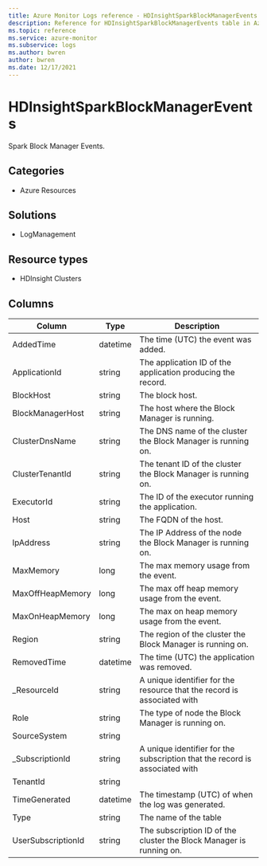 ```yaml
---
title: Azure Monitor Logs reference - HDInsightSparkBlockManagerEvents
description: Reference for HDInsightSparkBlockManagerEvents table in Azure Monitor Logs.
ms.topic: reference
ms.service: azure-monitor
ms.subservice: logs
ms.author: bwren
author: bwren
ms.date: 12/17/2021
---
```


# HDInsightSparkBlockManagerEvents

 Spark Block Manager Events.

## Categories

- Azure Resources
## Solutions

- LogManagement
## Resource types

- HDInsight Clusters




## Columns

| Column | Type | Description |
| --- | --- | --- |
| AddedTime | datetime | The time (UTC) the event was added. |
| ApplicationId | string | The application ID of the application producing the record. |
| BlockHost | string | The block host. |
| BlockManagerHost | string | The host where the Block Manager is running. |
| ClusterDnsName | string | The DNS name of the cluster the Block Manager is running on. |
| ClusterTenantId | string | The tenant ID of the cluster the Block Manager is running on. |
| ExecutorId | string | The ID of the executor running the application. |
| Host | string | The FQDN of the host. |
| IpAddress | string | The IP Address of the node the Block Manager is running on. |
| MaxMemory | long | The max memory usage from the event. |
| MaxOffHeapMemory | long | The max off heap memory usage from the event. |
| MaxOnHeapMemory | long | The max on heap memory usage from the event. |
| Region | string | The region of the cluster the Block Manager is running on. |
| RemovedTime | datetime | The time (UTC) the application was removed. |
| _ResourceId | string | A unique identifier for the resource that the record is associated with |
| Role | string | The type of node the Block Manager is running on. |
| SourceSystem | string |  |
| _SubscriptionId | string | A unique identifier for the subscription that the record is associated with |
| TenantId | string |  |
| TimeGenerated | datetime | The timestamp (UTC) of when the log was generated. |
| Type | string | The name of the table |
| UserSubscriptionId | string | The subscription ID of the cluster the Block Manager is running on. |
